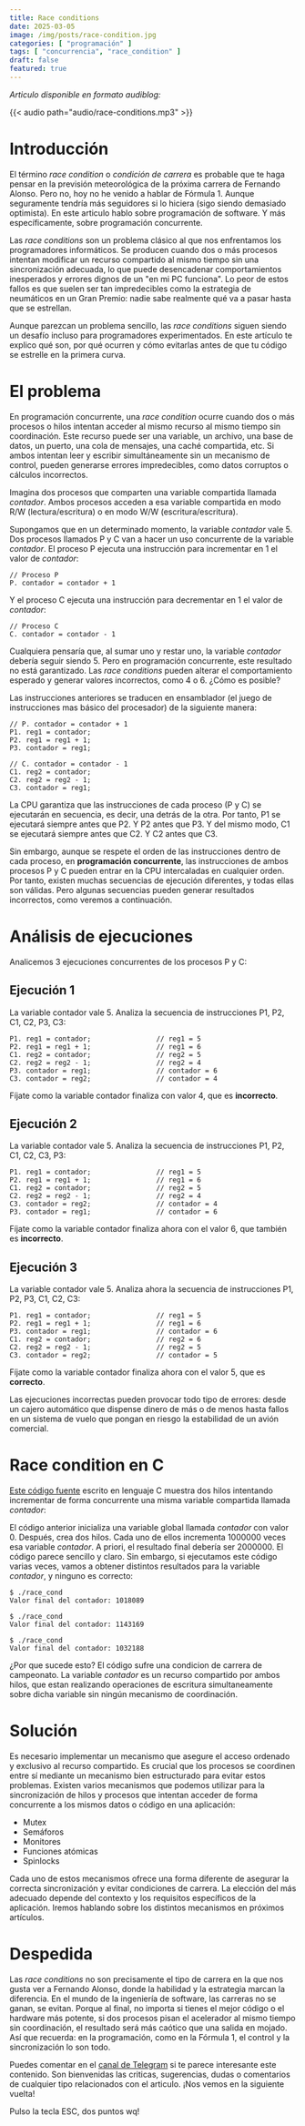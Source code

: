 ```yaml
---
title: Race conditions
date: 2025-03-05
image: /img/posts/race-condition.jpg
categories: [ "programación" ]
tags: [ "concurrencia", "race_condition" ]
draft: false
featured: true
---
```


*Articulo disponible en formato audiblog:*

{{< audio path="audio/race-conditions.mp3" >}}

# Introducción

El término *race condition* o *condición de carrera* es probable que te haga pensar en la previsión meteorológica de la próxima carrera de Fernando Alonso. Pero no, hoy no he venido a hablar de Fórmula 1. Aunque seguramente tendría más seguidores si lo hiciera (sigo siendo demasiado optimista). En este articulo hablo sobre programación de software. Y más específicamente, sobre programación concurrente.

Las *race conditions* son un problema clásico al que nos enfrentamos los programadores informáticos. Se producen cuando dos o más procesos intentan modificar un recurso compartido al mismo tiempo sin una sincronización adecuada, lo que puede desencadenar comportamientos inesperados y errores dignos de un "en mi PC funciona". Lo peor de estos fallos es que suelen ser tan impredecibles como la estrategia de neumáticos en un Gran Premio: nadie sabe realmente qué va a pasar hasta que se estrellan.

Aunque parezcan un problema sencillo, las *race conditions* siguen siendo un desafío incluso para programadores experimentados. En este artículo te explico qué son, por qué ocurren y cómo evitarlas antes de que tu código se estrelle en la primera curva.

# El problema

En programación concurrente, una *race condition* ocurre cuando dos o más procesos o hilos intentan acceder al mismo recurso al mismo tiempo sin coordinación. Este recurso puede ser una variable, un archivo, una base de datos, un puerto, una cola de mensajes, una caché compartida, etc. Si ambos intentan leer y escribir simultáneamente sin un mecanismo de control, pueden generarse errores impredecibles, como datos corruptos o cálculos incorrectos.

Imagina dos procesos que comparten una variable compartida llamada *contador*. Ambos procesos acceden a esa variable compartida en modo R/W (lectura/escritura) o en modo W/W (escritura/escritura).

Supongamos que en un determinado momento, la variable *contador* vale 5. Dos procesos llamados P y C van a hacer un uso concurrente de la variable *contador*. El proceso P ejecuta una instrucción para incrementar en 1 el valor de *contador*:

```
// Proceso P
P. contador = contador + 1
```

Y el proceso C ejecuta una instrucción para decrementar en 1 el valor de *contador*:

```
// Proceso C
C. contador = contador - 1
```

Cualquiera pensaría que, al sumar uno y restar uno, la variable *contador* debería seguir siendo 5. Pero en programación concurrente, este resultado no está garantizado. Las *race conditions* pueden alterar el comportamiento esperado y generar valores incorrectos, como 4 o 6. ¿Cómo es posible?

Las instrucciones anteriores se traducen en ensamblador (el juego de instrucciones mas básico del procesador) de la siguiente manera:

```
// P. contador = contador + 1
P1. reg1 = contador;
P2. reg1 = reg1 + 1;
P3. contador = reg1;

// C. contador = contador - 1
C1. reg2 = contador;
C2. reg2 = reg2 - 1;
C3. contador = reg1;
```

La CPU garantiza que las instrucciones de cada proceso (P y C) se ejecutarán en secuencia, es decir, una detrás de la otra. Por tanto, P1 se ejecutará siempre antes que P2. Y P2 antes que P3. Y del mismo modo, C1 se ejecutará siempre antes que C2. Y C2 antes que C3.

Sin embargo, aunque se respete el orden de las instrucciones dentro de cada proceso, en **programación concurrente**, las instrucciones de ambos procesos P y C pueden entrar en la CPU intercaladas en cualquier orden. Por tanto, existen muchas secuencias de ejecución diferentes, y todas ellas son válidas. Pero algunas secuencias pueden generar resultados incorrectos, como veremos a continuación.

# Análisis de ejecuciones

Analicemos 3 ejecuciones concurrentes de los procesos P y C:

## Ejecución 1

La variable contador vale 5. Analiza la secuencia de instrucciones P1, P2, C1, C2, P3, C3:

```
P1. reg1 = contador;                // reg1 = 5
P2. reg1 = reg1 + 1;                // reg1 = 6
C1. reg2 = contador;                // reg2 = 5
C2. reg2 = reg2 - 1;                // reg2 = 4
P3. contador = reg1;                // contador = 6
C3. contador = reg2;                // contador = 4
```

Fíjate como la variable contador finaliza con valor 4, que es **incorrecto**.

## Ejecución 2

La variable contador vale 5. Analiza la secuencia de instrucciones P1, P2, C1, C2, C3, P3:

```
P1. reg1 = contador;                // reg1 = 5
P2. reg1 = reg1 + 1;                // reg1 = 6
C1. reg2 = contador;                // reg2 = 5
C2. reg2 = reg2 - 1;                // reg2 = 4
C3. contador = reg2;                // contador = 4
P3. contador = reg1;                // contador = 6
```

Fíjate como la variable contador finaliza ahora con el valor 6, que también es **incorrecto**.

## Ejecución 3

La variable contador vale 5. Analiza ahora la secuencia de instrucciones P1, P2, P3, C1, C2, C3:

```
P1. reg1 = contador;                // reg1 = 5
P2. reg1 = reg1 + 1;                // reg1 = 6
P3. contador = reg1;                // contador = 6
C1. reg2 = contador;                // reg2 = 6
C2. reg2 = reg2 - 1;                // reg2 = 5
C3. contador = reg2;                // contador = 5
```

Fíjate como la variable contador finaliza ahora con el valor 5, que es **correcto**.

Las ejecuciones incorrectas pueden provocar todo tipo de errores: desde un cajero automático que dispense dinero de más o de menos hasta fallos en un sistema de vuelo que pongan en riesgo la estabilidad de un avión comercial.

# Race condition en C

[Este código fuente](https://github.com/aicastell/ipc/blob/main/race_condition/race_cond.c) escrito en lenguaje C muestra dos hilos intentando incrementar de forma concurrente una misma variable compartida llamada *contador*:

El código anterior inicializa una variable global llamada *contador* con valor 0. Después, crea dos hilos. Cada uno de ellos incrementa 1000000 veces esa variable *contador*. A priori, el resultado final debería ser 2000000. El código parece sencillo y claro. Sin embargo, si ejecutamos este código varias veces, vamos a obtener distintos resultados para la variable *contador*, y ninguno es correcto:

```
$ ./race_cond
Valor final del contador: 1018089

$ ./race_cond
Valor final del contador: 1143169

$ ./race_cond
Valor final del contador: 1032188
```

¿Por que sucede esto? El código sufre una condicion de carrera de campeonato. La variable *contador* es un recurso compartido por ambos hilos, que estan realizando operaciones de escritura simultaneamente sobre dicha variable sin ningún mecanismo de coordinación.

# Solución

Es necesario implementar un mecanismo que asegure el acceso ordenado y exclusivo al recurso compartido. Es crucial que los procesos se coordinen entre sí mediante un mecanismo bien estructurado para evitar estos problemas. Existen varios mecanismos que podemos utilizar para la sincronización de hilos y procesos que intentan acceder de forma concurrente a los mismos datos o código en una aplicación:

- Mutex
- Semáforos
- Monitores
- Funciones atómicas
- Spinlocks

Cada uno de estos mecanismos ofrece una forma diferente de asegurar la correcta sincronización y evitar condiciones de carrera. La elección del más adecuado depende del contexto y los requisitos específicos de la aplicación. Iremos hablando sobre los distintos mecanismos en próximos artículos.

# Despedida

Las *race conditions* no son precisamente el tipo de carrera en la que nos gusta ver a Fernando Alonso, donde la habilidad y la estrategia marcan la diferencia. En el mundo de la ingeniería de software, las carreras no se ganan, se evitan. Porque al final, no importa si tienes el mejor código o el hardware más potente, si dos procesos pisan el acelerador al mismo tiempo sin coordinación, el resultado será más caótico que una salida en mojado. Así que recuerda: en la programación, como en la Fórmula 1, el control y la sincronización lo son todo.

Puedes comentar en el [canal de Telegram](https://t.me/lateclaescape) si te parece interesante este contenido. Son bienvenidas las criticas, sugerencias, dudas o comentarios de cualquier tipo relacionados con el articulo. ¡Nos vemos en la siguiente vuelta!

Pulso la tecla ESC, dos puntos wq!
